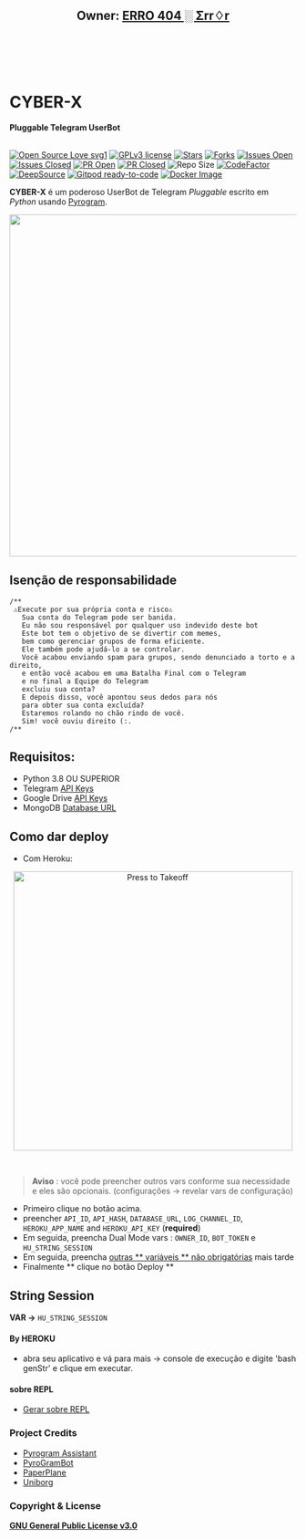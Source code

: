 <h2 align="center"><b>Owner: <a href="https://t.me/rafa013z">ERRO 404 ░ Σrr♢r</a></b></h2>
<br>
<p align="center">
   <a href="https://github.com/rafaxkk18/Hammer-X.git"><https://i.imgur.com/IBtL4qo.jpeg" alt="Cyber-X" width=600px></a>
   <br>
   <br>
</p>
<h1>CYBER-X</h1>
<b>Pluggable Telegram UserBot</b>
<br>
<br>

[![Open Source Love svg1](https://badges.frapsoft.com/os/v1/open-source.png?v=103)](https://github.com/code-rgb/userge-x)
[![GPLv3 license](https://img.shields.io/badge/License-GPLv3-blue.svg?&style=flat-square)](https://github.com/code-rgb/USERGE-X#copyright--license)
[![Stars](https://img.shields.io/github/stars/code-rgb/USERGE-X?&style=flat-square)](https://github.com/code-rgb/USERGE-X/stargazers)
[![Forks](https://img.shields.io/github/forks/code-rgb/USERGE-X?&style=flat-square)](https://github.com/code-rgb/USERGE-X/network/members)
[![Issues Open](https://img.shields.io/github/issues/code-rgb/USERGE-X?&style=flat-square)](https://github.com/code-rgb/USERGE-X/issues)
[![Issues Closed](https://img.shields.io/github/issues-closed/code-rgb/USERGE-X?&style=flat-square)](https://github.com/code-rgb/USERGE-X/issues?q=is:closed)
[![PR Open](https://img.shields.io/github/issues-pr/code-rgb/USERGE-X?&style=flat-square)](https://github.com/code-rgb/USERGE-X/pulls)
[![PR Closed](https://img.shields.io/github/issues-pr-closed/code-rgb/USERGE-X?&style=flat-square)](https://github.com/code-rgb/USERGE-X/pulls?q=is:closed)
![Repo Size](https://img.shields.io/github/repo-size/code-rgb/userge-x?style=flat-square)
[![CodeFactor](https://www.codefactor.io/repository/github/code-rgb/userge-x/badge?&style=flat-square)](https://www.codefactor.io/repository/github/code-rgb/userge-x)
[![DeepSource](https://deepsource.io/gh/code-rgb/userge-x.svg/?label=active+issues&show_trend=true)](https://deepsource.io/gh/code-rgb/userge-x/?ref=repository-badge)
[![Gitpod ready-to-code](https://img.shields.io/badge/Gitpod-ready--to--code-blue?logo=gitpod&style=flat-square)](https://gitpod.io/#https://github.com/code-rgb/userge-x)
[![Docker Image](https://img.shields.io/docker/image-size/varietyjames1/userge_x?color=blue&label=Docker%20Size&style=flat-square&logo=docker&logoColor=white)](https://hub.docker.com/r/varietyjames1/userge_x/tags?page=1&ordering=last_updated)
<br>

**CYBER-X** é um poderoso UserBot de Telegram _Pluggable_ escrito em _Python_ usando [Pyrogram](https://github.com/pyrogram/pyrogram).
<br>
<p align="center">
    <a href="https://t.me/rafa013z"><img src="https://i.imgur.com/IBtL4qo.jpeg=telegram&style=social" width=600px></a></p>

## Isenção de responsabilidade
```
/**
 ⚠️Execute por sua própria conta e risco⚠️
   Sua conta do Telegram pode ser banida.
   Eu não sou responsável por qualquer uso indevido deste bot
   Este bot tem o objetivo de se divertir com memes,
   bem como gerenciar grupos de forma eficiente.
   Ele também pode ajudá-lo a se controlar.
   Você acabou enviando spam para grupos, sendo denunciado a torto e a direito,
   e então você acabou em uma Batalha Final com o Telegram
   e no final a Equipe do Telegram
   excluiu sua conta?
   E depois disso, você apontou seus dedos para nós
   para obter sua conta excluída?
   Estaremos rolando no chão rindo de você.
   Sim! você ouviu direito (:.
/**
```
## Requisitos: 
* Python 3.8 OU SUPERIOR
* Telegram [API Keys](https://my.telegram.org/apps)
* Google Drive [API Keys](https://console.developers.google.com/)
* MongoDB [Database URL](https://cloud.mongodb.com/)
## Como dar deploy 
* Com Heroku:
<p align="center">
   <a href = "https://heroku.com/deploy?template=https://github.com/code-pms/MyGpack"><img src="https://telegra.ph/file/57c4edb389224c9cf9996.png" alt="Press to Takeoff" width="490px"></a>
</p>
<br>

> **Aviso** : você pode preencher outros vars conforme sua necessidade e eles são opcionais. (configurações -> revelar vars de configuração)
* Primeiro clique no botão acima.
* preencher `API_ID`, `API_HASH`, `DATABASE_URL`, `LOG_CHANNEL_ID`, `HEROKU_APP_NAME` and `HEROKU_API_KEY` (**required**)
* Em seguida, preencha Dual Mode vars : `OWNER_ID`, `BOT_TOKEN` e `HU_STRING_SESSION`
* Em seguida, preencha [outras ** variáveis ** não obrigatórias](https://telegra.ph/Heroku-Vars-for-USERGE-X-08-25) mais tarde
* Finalmente ** clique no botão Deploy **
## String Session
**VAR ->** `HU_STRING_SESSION`
#### By HEROKU
- abra seu aplicativo e vá para mais -> console de execução e digite 'bash genStr' e clique em executar.
#### sobre REPL
- [Gerar sobre REPL](https://repl.it/@Leorio/stringsessiongen#main.py)

### Project Credits 
* [Pyrogram Assistant](https://github.com/pyrogram/assistant)
* [PyroGramBot](https://github.com/SpEcHiDe/PyroGramBot)
* [PaperPlane](https://github.com/RaphielGang/Telegram-Paperplane)
* [Uniborg](https://github.com/SpEcHiDe/UniBorg)
### Copyright & License 
[**GNU General Public License v3.0**](https://github.com/code-rgb/USERGE-X/blob/alpha/LICENSE)
